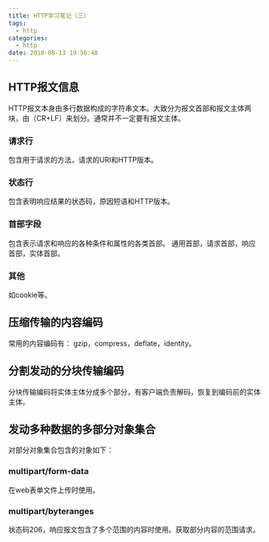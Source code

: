 ```yaml
---
title: HTTP学习笔记（三）
tags:
  - http
categories:
  - http
date: 2018-08-13 19:56:48
---
```


## HTTP报文信息
HTTP报文本身由多行数据构成的字符串文本。大致分为报文首部和报文主体两块，由（CR+LF）来划分。通常并不一定要有报文主体。
<!-- more -->
### 请求行
包含用于请求的方法，请求的URI和HTTP版本。
### 状态行
包含表明响应结果的状态码，原因短语和HTTP版本。
### 首部字段
包含表示请求和响应的各种条件和属性的各类首部。
通用首部，请求首部，响应首部，实体首部。
### 其他
如cookie等。

## 压缩传输的内容编码
常用的内容编码有：
gzip，compress，deflate，identity。

## 分割发动的分块传输编码

分块传输编码将实体主体分成多个部分，有客户端负责解码，恢复到编码前的实体主体。

## 发动多种数据的多部分对象集合

对部分对象集合包含的对象如下：

### multipart/form-data
在web表单文件上传时使用。
### multipart/byteranges
状态码206，响应报文包含了多个范围的内容时使用。获取部分内容的范围请求。
